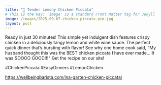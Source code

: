 ```yaml
---
title: "🍋 Tender Lemony Chicken Piccata"
# This is the key: 'image' is a standard Front Matter tag for Jekyll
image: /images/2025-09-07-chicken-piccata-pin.jpg
layout: post
---
```


Ready in just 30 minutes! This simple yet indulgent dish features crispy chicken in a deliciously tangy lemon and white wine sauce. The perfect quick dinner that’s bursting with flavor! See why one home cook said, "My husband thought this was the BEST chicken piccata I have ever made... It was SOOOO GOOD!!!" Get the recipe on our site!

#ChickenPiccata #EasyDinners #LemonChicken

<!--url-->
https://wellbeingbarista.com/ina-garten-chicken-piccata/
